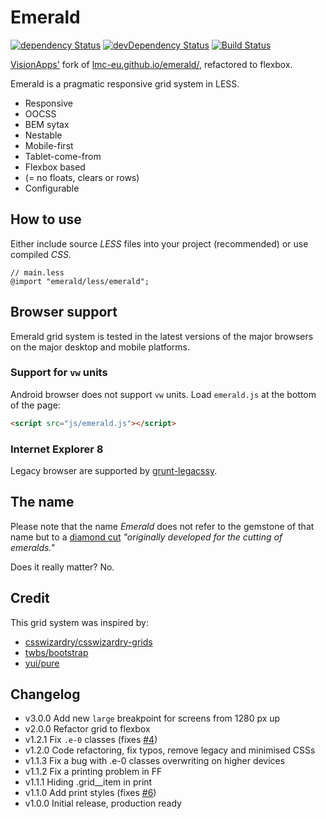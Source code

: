 # Emerald

[![dependency Status](https://david-dm.org/visionappscz/emerald/status.svg)](https://david-dm.org/visionappscz/emerald)
[![devDependency Status](https://david-dm.org/visionappscz/emerald/dev-status.svg)](https://david-dm.org/visionappscz/emerald?type=dev)
[![Build Status](https://travis-ci.org/visionappscz/emerald.svg?branch=master)](https://travis-ci.org/visionappscz/emerald)

[VisionApps'](https://github.com/visionappscz) fork of
[lmc-eu.github.io/emerald/](http://lmc-eu.github.io/emerald/), refactored to flexbox.

Emerald is a pragmatic responsive grid system in LESS.

* Responsive
* OOCSS
* BEM sytax
* Nestable
* Mobile-first
* Tablet-come-from
* Flexbox based
* (= no floats, clears or rows)
* Configurable

## How to use

Either include source *LESS* files into your project (recommended) or use compiled *CSS*.

```less
// main.less
@import "emerald/less/emerald";
```

## Browser support

Emerald grid system is tested in the latest versions of the major browsers on the major desktop and mobile platforms.

### Support for `vw` units
Android browser does not support `vw` units. Load `emerald.js` at the
bottom of the page:

```html
<script src="js/emerald.js"></script>
```

### Internet Explorer 8
Legacy browser are supported by [grunt-legacssy](https://github.com/robinpokorny/grunt-legacssy).

## The name
Please note that the name *Emerald* does not refer to the gemstone of that name but to a [diamond cut](http://www.lumeradiamonds.com/diamond-education/emerald-cut-diamond) *"originally developed for the cutting of emeralds."*

Does it really matter? No.

## Credit

This grid system was inspired by:

* [csswizardry/csswizardry-grids](http://github.com/csswizardry/csswizardry-grids)
* [twbs/bootstrap](http://github.com/twbs/bootstrap)
* [yui/pure](http://github.com/yui/pure)

## Changelog
* v3.0.0    Add new `large` breakpoint for screens from 1280 px up
* v2.0.0    Refactor grid to flexbox
* v1.2.1    Fix `.e-0` classes (fixes [#4](https://github.com/lmc-eu/emerald/issues/4))
* v1.2.0    Code refactoring, fix typos, remove legacy and minimised CSSs
* v1.1.3    Fix a bug with .e-0 classes overwriting on higher devices
* v1.1.2    Fix a printing problem in FF
* v1.1.1    Hiding .grid__item in print
* v1.1.0    Add print styles (fixes [#6](https://github.com/lmc-eu/emerald/issues/6))
* v1.0.0    Initial release, production ready
